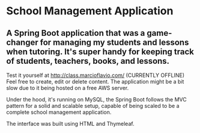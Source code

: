 ﻿# School Management Application

## A Spring Boot application that was a game-changer for managing my students and lessons when tutoring. It's super handy for keeping track of students, teachers, books, and lessons.

Test it yourself at http://class.marcioflavio.com/ (CURRENTLY OFFLINE)
Feel free to create, edit or delete content. The application might be a bit slow due to it being hosted on a free AWS server.

Under the hood, it's running on MySQL, the Spring Boot follows the MVC pattern for a solid and scalable setup, capable of being scaled to be a complete school management application. 

The interface was built using HTML and Thymeleaf.
